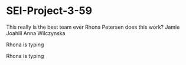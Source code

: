 # SEI-Project-3-59

This really is the best team ever
Rhona Petersen
does this work?
Jamie Joahill
Anna Wilczynska

Rhona is typing

Rhona is typing